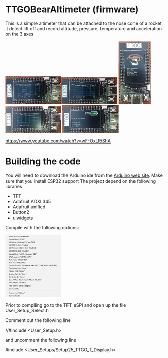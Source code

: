 # TTGOBearAltimeter (firmware)
This is a simple altimeter that can be attached to the nose cone of a rocket, it detect lift off and record altitude, pressure, temperature and acceleration on the 3 axes

<img src="/photos/TTGOAltimeterAccel.jpg" width="35%"><img src="/photos/TTGOAltimeterAltitude.jpg" width="35%">
<img src="/photos/TTGOAltimeterSplashScreen.jpg" width="20%">
<img src="/photos/TTGOAltimeterTemperature.jpg" width="35%">
<img src="/photos/TTGOAltimeterMainScreen.jpg" width="35%">

https://www.youtube.com/watch?v=wF-OxLI5ShA


# Building the code
You will need to download the Arduino ide from the [Arduino web site](https://www.arduino.cc/). 
Make sure that you install ESP32 support
The project depend on the following libraries
  - TFT
  - Adafruit ADXL345
  - Adafruit unified
  - Button2
  - uiwidgets
  
Compile with the following options:

<img src="/photos/LILYGo-T-QT.png" width="35%">

Prior to compiling go to the TFT_eSPI and open up the file User_Setup_Select.h

Comment out the following line

//#include <User_Setup.h> 

and uncomment the following line

#include <User_Setups/Setup25_TTGO_T_Display.h> 
